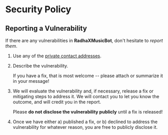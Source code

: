 # Security Policy

## Reporting a Vulnerability

If there are any vulnerabilities in **RadhaXMusicBot**, don't hesitate to _report them_.

1. Use any of the [private contact addresses](https://github.com/TeamRadhaX/RadhaXMusicBot#support).
2. Describe the vulnerability.

   If you have a fix, that is most welcome -- please attach or summarize it in your message!

3. We will evaluate the vulnerability and, if necessary, release a fix or mitigating steps to address it. We will contact you to let you know the outcome, and will credit you in the report.

   Please **do not disclose the vulnerability publicly** until a fix is released!

4. Once we have either a) published a fix, or b) declined to address the vulnerability for whatever reason, you are free to publicly disclose it.
